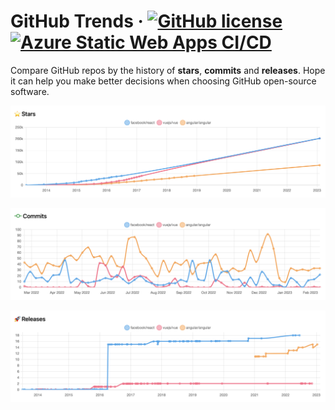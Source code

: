 # GitHub Trends &middot; [![GitHub license](https://img.shields.io/badge/license-MIT-blue.svg)](https://github.com/facebook/react/blob/main/LICENSE) [![Azure Static Web Apps CI/CD](https://github.com/AttackOnMorty/github-trends/actions/workflows/azure-static-web-apps-gray-sand-0f767f800.yml/badge.svg?branch=main)](https://github.com/AttackOnMorty/github-trends/actions/workflows/azure-static-web-apps-gray-sand-0f767f800.yml)

Compare GitHub repos by the history of **stars**, **commits** and **releases**. Hope it can help you make better decisions when choosing GitHub open-source software.

![Star Trend](./docs/star-trend.png)

![Commit Trend](./docs/commit-trend.png)

![Release Trend](./docs/release-trend.png)
